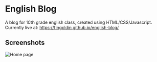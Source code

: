 # English Blog
A blog for 10th grade english class, created using HTML/CSS/Javascript.
Currently live at: https://fingoldin.github.io/english-blog/

## Screenshots
![Home page](https://www.github.com/fingoldin/english-blog/raw/master/home.png "Home page")
